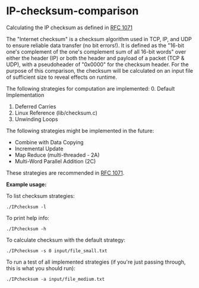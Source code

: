 # IP-checksum-comparison
Calculating the IP checksum as defined in [RFC 1071](https://tools.ietf.org/html/rfc1071)

The "Internet checksum" is a checksum algorithm used in TCP, IP, and UDP
to ensure reliable data transfer (no bit errors!). It is defined as the
"16-bit one's complement of the one's complement sum of all 16-bit words"
over either the header (IP) or both the header and payload of a packet (TCP & UDP), 
with a pseudoheader of "0x0000" for the checksum header. For the purpose of this
comparison, the checksum will be calculated on an input file of sufficient size
to reveal effects on runtime.

The following strategies for computation are implemented:
0. Default Implementation
1. Deferred Carries
2. Linux Reference (lib/checksum.c)
3. Unwinding Loops

The following strategies might be implemented in the future:
- Combine with Data Copying
- Incremental Update
- Map Reduce (multi-threaded - 2A)
- Multi-Word Parallel Addition (2C)

These strategies are recommended in [RFC 1071](https://tools.ietf.org/html/rfc1071).

**Example usage:**

To list checksum strategies:

```./IPchecksum -l```
        
To print help info: 

```./IPchecksum -h```
        
To calculate checksum with the default strategy:

```./IPchecksum -s 0 input/file_small.txt```
        
To run a test of all implemented strategies (if you're just passing through, this is what you should run):

```./IPchecksum -a input/file_medium.txt```
